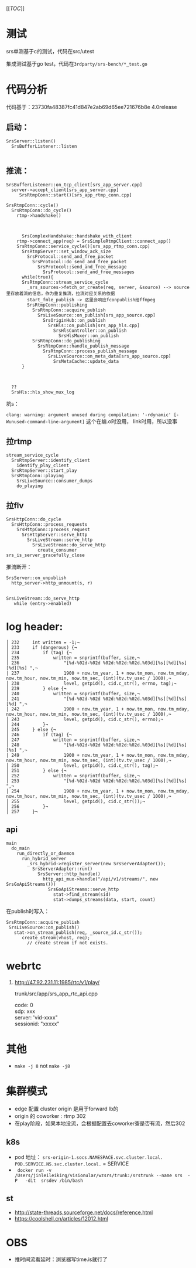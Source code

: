 [[_TOC_]]

# 测试

srs单测基于c的测试，代码在src/utest

集成测试基于go test，代码在`3rdparty/srs-bench/*_test.go`


# 代码分析



代码基于：23730fa48387fc41d847e2ab69d65ee721676b8e  4.0release

## 启动：

```
SrsServer::listen()
  SrsBufferListener::listen
  

```


## 推流：

```
SrsBufferListener::on_tcp_client[srs_app_server.cpp]
  server->accept_client[srs_app_server.cpp]
     SrsRtmpConn::start()[srs_app_rtmp_conn.cpp]
     
SrsRtmpConn::cycle()
  SrsRtmpConn::do_cycle()
    rtmp->handshake()
    
    
    
      SrsComplexHandshake::handshake_with_client
    rtmp->connect_app(req) = SrsSimpleRtmpClient::connect_app()
    SrsRtmpConn::service_cycle()[srs_app_rtmp_conn.cpp]
      SrsRtmpServer::set_window_ack_size
        SrsProtocol::send_and_free_packet
          SrsProtocol::do_send_and_free_packet
            SrsProtocol::send_and_free_message
              SrsProtocol::send_and_free_messages
      while(true){
      SrsRtmpConn::stream_service_cycle
        _srs_sources->fetch_or_create(req, server, &source) --> source里存放着流的信息，作为重复推流，拉流对应关系的依据
        start_fmle_publish -> 这里会响应fconpublish给ffmpeg
        SrsRtmpConn::publishing
          SrsRtmpConn::acquire_publish
            SrsLiveSource::on_publish[srs_app_source.cpp]
              SrsOriginHub::on_publish
                SrsHls::on_publish[srs_app_hls.cpp] 
                  SrsHlsController::on_publish
                    SrsHlsMuxer::on_publish
          SrsRtmpConn::do_publishing
            SrsRtmpConn::handle_publish_message
              SrsRtmpConn::process_publish_message
                SrsLiveSource::on_meta_data[srs_app_source.cpp]
                  SrsMetaCache::update_data
      }
 
 
  
  ??
  SrsHls::hls_show_mux_log
```

坑s：

`clang: warning: argument unused during compilation: '-rdynamic' [-Wunused-command-line-argument]` 这个在编.o时没用， link时用，所以没事


## 拉rtmp

```
stream_service_cycle
  SrsRtmpServer::identify_client
    identify_play_client
  SrsRtmpServer::start_play
  SrsRtmpConn::playing
    SrsLiveSource::consumer_dumps
    do_playing
```
    
## 拉flv

```
SrsHttpConn::do_cycle
  SrsHttpConn::process_requests
    SrsHttpConn::process_request
      SrsHttpServer::serve_http
        SrsLiveStream::serve_http
          SrsLiveStream::do_serve_http
            create_consumer
srs_is_server_gracefully_close          
```

推流断开：

```
SrsServer::on_unpublish
  http_server->http_unmount(s, r)


SrsLiveStream::do_serve_http
   while (entry->enabled)
```

    
# log header:

```
│ 232     int written = -1;¬
│ 233     if (dangerous) {¬
│ 234         if (tag) {¬
│ 235             written = snprintf(buffer, size,¬
│ 236                 "[%d-%02d-%02d %02d:%02d:%02d.%03d][%s][%d][%s][%d][%s] ",¬
│ 237                 1900 + now.tm_year, 1 + now.tm_mon, now.tm_mday, now.tm_hour, now.tm_min, now.tm_sec, (int)(tv.tv_usec / 1000),¬
│ 238                 level, getpid(), cid.c_str(), errno, tag);¬
│ 239         } else {¬
│ 240             written = snprintf(buffer, size,¬
│ 241                 "[%d-%02d-%02d %02d:%02d:%02d.%03d][%s][%d][%s][%d] ",¬
│ 242                 1900 + now.tm_year, 1 + now.tm_mon, now.tm_mday, now.tm_hour, now.tm_min, now.tm_sec, (int)(tv.tv_usec / 1000),¬
│ 243                 level, getpid(), cid.c_str(), errno);¬
│ 244         }¬
│ 245     } else {¬
│ 246         if (tag) {¬
│ 247             written = snprintf(buffer, size,¬
│ 248                 "[%d-%02d-%02d %02d:%02d:%02d.%03d][%s][%d][%s][%s] ",¬
│ 249                 1900 + now.tm_year, 1 + now.tm_mon, now.tm_mday, now.tm_hour, now.tm_min, now.tm_sec, (int)(tv.tv_usec / 1000),¬
│ 250                 level, getpid(), cid.c_str(), tag);¬
│ 251         } else {¬
│ 252             written = snprintf(buffer, size,¬
│ 253                 "[%d-%02d-%02d %02d:%02d:%02d.%03d][%s][%d][%s] ",¬
│ 254                 1900 + now.tm_year, 1 + now.tm_mon, now.tm_mday, now.tm_hour, now.tm_min, now.tm_sec, (int)(tv.tv_usec / 1000),¬
│ 255                 level, getpid(), cid.c_str());¬
│ 256         }¬
│ 257     }¬
```

## api

```
main
  do_main
    run_directly_or_daemon
      run_hybrid_server
        _srs_hybrid->register_server(new SrsServerAdapter());
          SrsServerAdapter::run()
            SrsServer::http_handle()
              http_api_mux->handle("/api/v1/streams/", new SrsGoApiStreams()))
                SrsGoApiStreams::serve_http
                  stat->find_stream(sid)
                  stat->dumps_streams(data, start, count)
```        

在publish时写入：
```
SrsRtmpConn::acquire_publish
 SrsLiveSource::on_publish()
   stat->on_stream_publish(req, _source_id.c_str());
      create_stream(vhost, req);
        // create stream if not exists.
```      



# webrtc

1. http://47.92.231.11:1985/rtc/v1/play/

   trunk/src/app/srs_app_rtc_api.cpp
   
   code: 0   
   sdp: xxx   
   server: 'vid-xxxx"   
   sessionid: "xxxxx"   




# 其他

* `make -j 8`  not `make -j8`


# 集群模式

* edge 配置 cluster origin 是用于forward lb的
* origin 的 coworker : rtmp 302
* 在play阶段，如果本地没流，会根据配置去coworker查是否有流，然后302

## k8s 


* pod 地址： `srs-origin-1.socs.NAMESPACE.svc.cluster.local.`  `POD.SERVICE.NS.svc.cluster.local.` = SERVICE
* ` docker run -v /Users/jinleileiking/visionular/wzsrs/trunk:/srstrunk --name srs  -P   -dit  srsdev /bin/bash`


## st

* http://state-threads.sourceforge.net/docs/reference.html
* https://coolshell.cn/articles/12012.html




# OBS

* 推时间流看延时：浏览器写time.is就行了
